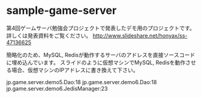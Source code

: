 # sample-game-server
第4回ゲームサーバ勉強会プロジェクトで発表したデモ用のプロジェクトです。
詳しくは発表資料をご覧ください。
http://www.slideshare.net/honyax/ss-47136625

簡略化のため、MySQL, Redisが動作するサーバのアドレスを直接ソースコードに埋め込んでいます。
スライドのように仮想マシンでMySQL, Redisを動作させる場合、仮想マシンのIPアドレスに書き換えて下さい。

jp.game.server.demo5.Dao:18
jp.game.server.demo6.Dao:18
jp.game.server.demo6.JedisManager:23
